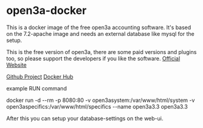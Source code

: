 # open3a-docker
This is a docker image of the free open3a accounting software.
It's based on the 7.2-apache image and needs an external database like mysql for the setup.

This is the free version of open3a, there are some paid versions and plugins too, so please support the developers if you like the software.
<a href="https://www.open3a.de/">Official Website</a>

<a href="https://github.com/delsol-ger/open3a-docker">Github Project</a>
<a href="https://hub.docker.com/r/delsolger/open3a">Docker Hub</a>

example RUN command

docker run -d --rm -p 8080:80 -v open3asystem:/var/www/html/system -v open3aspecifics:/var/www/html/specifics --name open3a3.3 open3a3.3

After this you can setup your database-settings on the web-ui.

